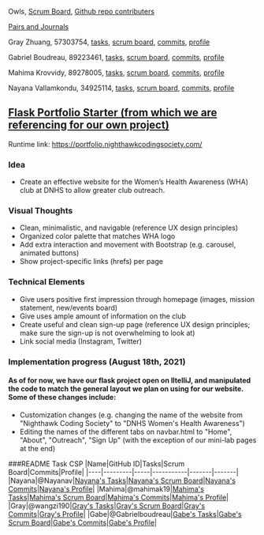 Owls, [Scrum Board](https://github.com/wangzi190/flask_portfolio/projects/1), [Github repo contributers](https://github.com/wangzi190/flask_portfolio/graphs/contributors)

[Pairs and Journals](https://drive.google.com/drive/folders/1OO_uDmH_A1tTisIU9VoWnIfKt1gEUctu?usp=sharing)

Gray Zhuang, 57303754, [tasks](https://github.com/wangzi190/flask_portfolio/projects/1?card_filter_query=assignee%3Awangzi190), [scrum board](https://github.com/wangzi190/flask_portfolio/projects/1?card_filter_query=author%3Awangzi190), [commits](https://github.com/wangzi190/flask_portfolio/commits?author=wangzi190), [profile](https://github.com/wangzi190)

Gabriel Boudreau, 89223461, [tasks](https://github.com/wangzi190/flask_portfolio/projects/1?card_filter_query=assignee%3A+gabrielboudreau), [scrum board](https://github.com/wangzi190/flask_portfolio/projects/1?card_filter_query=author%3A+gabrielboudreau), [commits](https://github.com/wangzi190/flask_portfolio/commits?author=GabrielBoudreau), [profile](https://github.com/Gabrielboudreau)

Mahima Krovvidy, 89278005, [tasks](https://github.com/wangzi190/flask_portfolio/projects/1?card_filter_query=assignee%3Amahimak19), [scrum board](https://github.com/wangzi190/flask_portfolio/projects/1?card_filter_query=author%3Amahimak19), [commits](https://github.com/wangzi190/flask_portfolio/commits?author=mahimak19), [profile](https://github.com/mahimak19)

Nayana Vallamkondu, 34925114, [tasks](https://github.com/wangzi190/flask_portfolio/projects/1?card_filter_query=assignee%3Anayanav), [scrum board](https://github.com/wangzi190/flask_portfolio/projects/1?card_filter_query=author%3Anayanav), [commits](https://github.com/wangzi190/flask_portfolio/commits?author=Nayanav), [profile](https://github.com/Nayanav)

## [Flask Portfolio Starter (from which we are referencing for our own project)](https://nighthawkcodingsociety.com/projectsearch/details/Flask%20Portfolio%20Starter)
Runtime link: https://portfolio.nighthawkcodingsociety.com/

### Idea
* Create an effective website for the Women’s Health Awareness (WHA) club at DNHS to allow greater club outreach.

### Visual Thoughts
* Clean, minimalistic, and navigable (reference UX design principles)
* Organized color palette that matches WHA logo
* Add extra interaction and movement with Bootstrap (e.g. carousel, animated buttons)
* Show project-specific links (hrefs) per page

### Technical Elements
* Give users positive first impression through homepage (images, mission statement, new/events board)
* Give uses ample amount of information on the club
* Create useful and clean sign-up page (reference UX design principles; make sure the sign-up is not overwhelming to look at)
* Link social media (Instagram, Twitter)

### Implementation progress (August 18th, 2021)
#### As of for now, we have our flask project open on IltelliJ, and manipulated the code to match the general layout we plan on using for our website. Some of these changes include:
* Customization changes (e.g. changing the name of the website from "Nighthawk Coding Society" to "DNHS Women's Health Awareness")
* Editing the names of the different tabs on navbar.html to "Home", "About", "Outreach", "Sign Up" (with the exception of our mini-lab pages at the end)

###README Task CSP 
|Name|GitHub ID|Tasks|Scrum Board|Commits|Profile|
|----|---------|-----|-----------|-------|-------|
|Nayana|@Nayanav|[Nayana's Tasks](https://github.com/wangzi190/flask_portfolio/issues?q=assignee%3ANayanav+is%3Aopen)|[Nayana's Scrum Board](https://github.com/wangzi190/flask_portfolio/projects/1?card_filter_query=assignee%3Anayanav)|[Nayana's Commits](https://github.com/wangzi190/flask_portfolio/commits?author=Nayanav)|[Nayana's Profile](https://github.com/Nayanav)|
|Mahima|@mahimak19|[Mahima's Tasks](https://github.com/wangzi190/flask_portfolio/projects/1?card_filter_query=assignee%3Amahimak19)|[Mahima's Scrum Board](https://github.com/wangzi190/flask_portfolio/projects/1?card_filter_query=author%3Amahimak19)|[Mahima's Commits](https://github.com/wangzi190/flask_portfolio/commits?author=mahimak19)|[Mahima's Profile](https://github.com/mahimak19)|
|Gray|@wangzi190|[Gray's Tasks](https://github.com/wangzi190/flask_portfolio/projects/1?card_filter_query=assignee%3Awangzi190)|[Gray's Scrum Board](https://github.com/wangzi190/flask_portfolio/projects/1?card_filter_query=author%3Awangzi190)|[Gray's Commits](https://github.com/wangzi190/flask_portfolio/commits?author=wangzi190)|[Gray's Profile](https://github.com/wangzi190)|
|Gabe|@Gabrielboudreau|[Gabe's Tasks](https://github.com/wangzi190/flask_portfolio/projects/1?card_filter_query=assignee%3A+gabrielboudreau)|[Gabe's Scrum Board](https://github.com/wangzi190/flask_portfolio/projects/1?card_filter_query=author%3A+gabrielboudreau)|[Gabe's Commits](https://github.com/wangzi190/flask_portfolio/commits?author=GabrielBoudreau)|[Gabe's Profile](https://github.com/Gabrielboudreau)|
